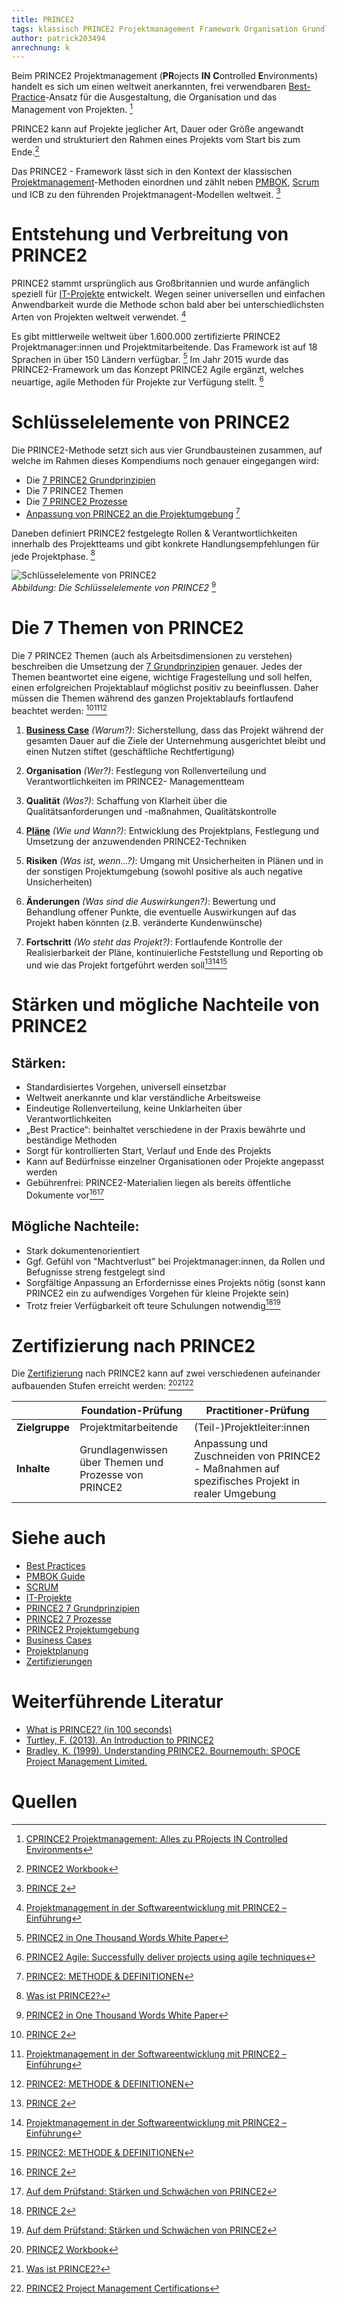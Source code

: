 ```yaml
---
title: PRINCE2
tags: klassisch PRINCE2 Projektmanagement Framework Organisation Grundlagen Themen
author: patrick203494
anrechnung: k
---
```


Beim PRINCE2 Projektmanagement (**PR**ojects **IN** **C**ontrolled **E**nvironments) handelt es sich um einen weltweit anerkannten, frei verwendbaren [Best-Practice](Best_Practices.md)-Ansatz für die Ausgestaltung, die Organisation und das Management von Projekten. [^1]

PRINCE2 kann auf Projekte jeglicher Art, Dauer oder Größe angewandt werden und strukturiert den Rahmen eines Projekts vom Start bis zum Ende.[^2]

Das PRINCE2 - Framework lässt sich in den Kontext der klassischen [Projektmanagement](Projektmanagement.md)-Methoden einordnen und zählt neben [PMBOK](PMBOK_Guide.md), [Scrum](SCRUM.md) und ICB zu den führenden Projektmanagent-Modellen weltweit. [^3] 

# Entstehung und Verbreitung von PRINCE2

PRINCE2 stammt ursprünglich aus Großbritannien und wurde anfänglich speziell für [IT-Projekte](IT-Projekte.md) entwickelt. Wegen seiner universellen und einfachen Anwendbarkeit wurde die Methode schon bald aber bei unterschiedlichsten Arten von Projekten weltweit verwendet. [^4]

Es gibt mittlerweile weltweit über 1.600.000 zertifizierte PRINCE2 Projektmanager:innen und Projektmitarbeitende. Das Framework ist auf 18 Sprachen in über 150 Ländern verfügbar. [^5]
Im Jahr 2015 wurde das PRINCE2-Framework um das Konzept PRINCE2 Agile ergänzt, welches neuartige, agile Methoden für Projekte zur Verfügung stellt. [^6]

# Schlüsselelemente von PRINCE2

Die PRINCE2-Methode setzt sich aus vier Grundbausteinen zusammen, auf welche im Rahmen dieses Kompendiums noch genauer eingegangen wird:

*	Die [7 PRINCE2 Grundprinzipien](PRINCE2_7_Grundprinzipien.md)
*	Die 7 PRINCE2 Themen
*	Die [7 PRINCE2 Prozesse](PRINCE2_7_Prozesse.md)
*	[Anpassung von PRINCE2 an die Projektumgebung](PRINCE2_Projektumgebung.md) [^7]

Daneben definiert PRINCE2 festgelegte Rollen & Verantwortlichkeiten innerhalb des Projektteams und gibt konkrete Handlungsempfehlungen für jede Projektphase. [^8]



![Schlüsselelemente von PRINCE2](PRINCE2/Transparenttest3.png)                                      
*Abbildung: Die Schlüsselelemente von PRINCE2*  [^5]

# Die 7 Themen von PRINCE2

Die 7 PRINCE2 Themen (auch als Arbeitsdimensionen zu verstehen) beschreiben die Umsetzung der [7 Grundprinzipien](PRINCE2_7_Grundprinzipien.md) genauer. 
Jedes der Themen beantwortet eine eigene, wichtige Fragestellung und soll helfen, einen erfolgreichen Projektablauf möglichst positiv zu beeinflussen. Daher müssen die Themen während des ganzen Projektablaufs fortlaufend beachtet werden: [^3][^4][^7]

1. [**Business Case**](Business_Cases.md) *(Warum?)*:
Sicherstellung, dass das Projekt während der gesamten Dauer auf die Ziele der Unternehmung ausgerichtet bleibt und einen Nutzen stiftet (geschäftliche  Rechtfertigung)


2. **Organisation** *(Wer?)*:
Festlegung von Rollenverteilung und Verantwortlichkeiten im PRINCE2- Managementteam


3. **Qualität** *(Was?)*:
Schaffung von Klarheit über die Qualitätsanforderungen und -maßnahmen, Qualitätskontrolle


4. [**Pläne**](Projektplanung.md) *(Wie und Wann?)*:
Entwicklung des Projektplans, Festlegung und Umsetzung der anzuwendenden PRINCE2-Techniken


5. **Risiken** *(Was ist, wenn...?)*:
Umgang mit Unsicherheiten in Plänen und in der sonstigen Projektumgebung (sowohl positive als auch negative Unsicherheiten)


6. **Änderungen** *(Was sind die Auswirkungen?)*:
Bewertung und Behandlung offener Punkte, die eventuelle Auswirkungen auf das Projekt haben könnten (z.B. veränderte Kundenwünsche)


7. **Fortschritt** *(Wo steht das Projekt?)*:
Fortlaufende Kontrolle der Realisierbarkeit der Pläne, kontinuierliche Feststellung und Reporting ob und wie das Projekt fortgeführt werden soll[^3][^4][^7]


# Stärken und mögliche Nachteile von PRINCE2

## Stärken:

*	Standardisiertes Vorgehen, universell einsetzbar
*	Weltweit anerkannte und klar verständliche Arbeitsweise
*	Eindeutige Rollenverteilung, keine Unklarheiten über Verantwortlichkeiten
* „Best Practice“: beinhaltet verschiedene in der Praxis bewährte und beständige Methoden
*	Sorgt für kontrollierten Start, Verlauf und Ende des Projekts
*	Kann auf Bedürfnisse einzelner Organisationen oder Projekte angepasst werden
*	Gebührenfrei: PRINCE2-Materialien liegen als bereits öffentliche Dokumente vor[^3][^9]

## Mögliche Nachteile:

*	Stark dokumentenorientiert
*	Ggf. Gefühl von "Machtverlust" bei Projektmanager:innen, da Rollen und Befugnisse streng festgelegt sind
*	Sorgfältige Anpassung an Erfordernisse eines Projekts nötig (sonst kann PRINCE2 ein zu aufwendiges Vorgehen für kleine Projekte sein)
*	Trotz freier Verfügbarkeit oft teure Schulungen notwendig[^3][^9]

# Zertifizierung nach PRINCE2

Die [Zertifizierung](Zertifizierungen.md) nach PRINCE2 kann auf zwei verschiedenen aufeinander aufbauenden Stufen erreicht werden: [^2][^8][^10]

|  | **Foundation-Prüfung** | **Practitioner-Prüfung**|
| ------------- | ------------- | ------------ |
| **Zielgruppe**  | Projektmitarbeitende  | (Teil-)Projektleiter:innen |
| **Inhalte**  | Grundlagenwissen über Themen und Prozesse von PRINCE2  | Anpassung und Zuschneiden von PRINCE2 - Maßnahmen auf spezifisches Projekt in realer Umgebung|

# Siehe auch

* [Best Practices](Best_Practices.md)
* [PMBOK Guide](PMBOK_Guide.md)
* [SCRUM](SCRUM.md)
* [IT-Projekte](IT-Projekte.md)
* [PRINCE2 7 Grundprinzipien](PRINCE2_7_Grundprinzipien.md)
* [PRINCE2 7 Prozesse](PRINCE2_7_Prozesse.md)
* [PRINCE2 Projektumgebung](PRINCE2_Projektumgebung.md)
* [Business Cases](Business_Cases.md)
* [Projektplanung](Projektplanung.md)
* [Zertifizierungen](Zertifizierungen.md) 

# Weiterführende Literatur

* [What is PRINCE2? (in 100 seconds)](https://www.youtube.com/watch?v=61RnrsWQE7A)
* [Turtley, F. (2013). An Introduction to PRINCE2](https://sisi.num.edu.mn/filesnum/Introduction-To-PRINCE2-MP0057.pdf)
* [Bradley, K. (1999). Understanding PRINCE2. Bournemouth: SPOCE Project Management Limited.](http://www.wlvc.nl/UserFiles/File/Understanding%20Prince%202.pdf)


# Quellen

[^1]: [CPRINCE2 Projektmanagement: Alles zu PRojects IN Controlled Environments](https://www.capterra.com.de/blog/2016/prince2-projektmanagement)
[^2]: [PRINCE2 Workbook](https://servicecontrolling.org/wp-content/uploads/2017/03/PRINCE2-Workbook.pdf)
[^3]: [PRINCE 2](http://www.hundr.eu/index-Dateien/Page513.htm)
[^4]: [Projektmanagement in der Softwareentwicklung mit PRINCE2 – Einführung](https://bytesforbusiness.com/projektmanagement-in-der-softwareentwicklung-mit-prince2-einfuhrung/)
[^5]: [PRINCE2 in One Thousand Words White Paper](https://www.axelos.com/resource-hub/white-paper/prince2-in-one-thousand-words-white-paper)
[^6]: [PRINCE2 Agile: Successfully deliver projects using agile techniques](https://www.axelos.com/certifications/propath/prince2-agile-project-management)
[^7]: [PRINCE2: METHODE & DEFINITIONEN](https://www.maxpert.de/de/profil/schulungsspektrum/prince2-methode-definitionen/506)
[^8]: [Was ist PRINCE2?](https://www.qrpinternational.ch/blog/glossar/prince2-was-ist-prince2-grundprinzipien-prozesse-themen/)
[^9]: [Auf dem Prüfstand: Stärken und Schwächen von PRINCE2](https://www.qrp.de/auf-dem-pruefstand-staerken-und-schwaechen-von-prince2)
[^10]: [PRINCE2 Project Management Certifications](https://www.axelos.com/certifications/propath/prince2-project-management)








